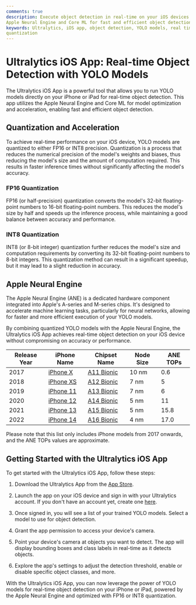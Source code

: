 ```yaml
---
comments: true
description: Execute object detection in real-time on your iOS devices utilizing YOLO models. Leverage the power of the
Apple Neural Engine and Core ML for fast and efficient object detection.
keywords: Ultralytics, iOS app, object detection, YOLO models, real time, Apple Neural Engine, Core ML, FP16, INT8,
quantization
---
```


# Ultralytics iOS App: Real-time Object Detection with YOLO Models

The Ultralytics iOS App is a powerful tool that allows you to run YOLO models directly on your iPhone or iPad for
real-time object detection. This app utilizes the Apple Neural Engine and Core ML for model optimization and
acceleration, enabling fast and efficient object detection.

## Quantization and Acceleration

To achieve real-time performance on your iOS device, YOLO models are quantized to either FP16 or INT8 precision.
Quantization is a process that reduces the numerical precision of the model's weights and biases, thus reducing the
model's size and the amount of computation required. This results in faster inference times without significantly
affecting the model's accuracy.

### FP16 Quantization

FP16 (or half-precision) quantization converts the model's 32-bit floating-point numbers to 16-bit floating-point
numbers. This reduces the model's size by half and speeds up the inference process, while maintaining a good balance
between accuracy and performance.

### INT8 Quantization

INT8 (or 8-bit integer) quantization further reduces the model's size and computation requirements by converting its
32-bit floating-point numbers to 8-bit integers. This quantization method can result in a significant speedup, but it
may lead to a slight reduction in accuracy.

## Apple Neural Engine

The Apple Neural Engine (ANE) is a dedicated hardware component integrated into Apple's A-series and M-series chips.
It's designed to accelerate machine learning tasks, particularly for neural networks, allowing for faster and more
efficient execution of your YOLO models.

By combining quantized YOLO models with the Apple Neural Engine, the Ultralytics iOS App achieves real-time object
detection on your iOS device without compromising on accuracy or performance.

| Release Year | iPhone Name                                          | Chipset Name                                          | Node Size | ANE TOPs |
|--------------|------------------------------------------------------|-------------------------------------------------------|-----------|----------|
| 2017         | [iPhone X](https://en.wikipedia.org/wiki/IPhone_X)   | [A11 Bionic](https://en.wikipedia.org/wiki/Apple_A11) | 10 nm     | 0.6      |
| 2018         | [iPhone XS](https://en.wikipedia.org/wiki/IPhone_XS) | [A12 Bionic](https://en.wikipedia.org/wiki/Apple_A12) | 7 nm      | 5        |
| 2019         | [iPhone 11](https://en.wikipedia.org/wiki/IPhone_11) | [A13 Bionic](https://en.wikipedia.org/wiki/Apple_A13) | 7 nm      | 6        |
| 2020         | [iPhone 12](https://en.wikipedia.org/wiki/IPhone_12) | [A14 Bionic](https://en.wikipedia.org/wiki/Apple_A14) | 5 nm      | 11       |
| 2021         | [iPhone 13](https://en.wikipedia.org/wiki/IPhone_13) | [A15 Bionic](https://en.wikipedia.org/wiki/Apple_A15) | 5 nm      | 15.8     |
| 2022         | [iPhone 14](https://en.wikipedia.org/wiki/IPhone_14) | [A16 Bionic](https://en.wikipedia.org/wiki/Apple_A16) | 4 nm      | 17.0     |

Please note that this list only includes iPhone models from 2017 onwards, and the ANE TOPs values are approximate.

## Getting Started with the Ultralytics iOS App

To get started with the Ultralytics iOS App, follow these steps:

1. Download the Ultralytics App from the [App Store](https://apps.apple.com/xk/app/ultralytics/id1583935240).

2. Launch the app on your iOS device and sign in with your Ultralytics account. If you don't have an account yet, create
   one [here](https://hub.ultralytics.com/).

3. Once signed in, you will see a list of your trained YOLO models. Select a model to use for object detection.

4. Grant the app permission to access your device's camera.

5. Point your device's camera at objects you want to detect. The app will display bounding boxes and class labels in
   real-time as it detects objects.

6. Explore the app's settings to adjust the detection threshold, enable or disable specific object classes, and more.

With the Ultralytics iOS App, you can now leverage the power of YOLO models for real-time object detection on your
iPhone or iPad, powered by the Apple Neural Engine and optimized with FP16 or INT8 quantization.
